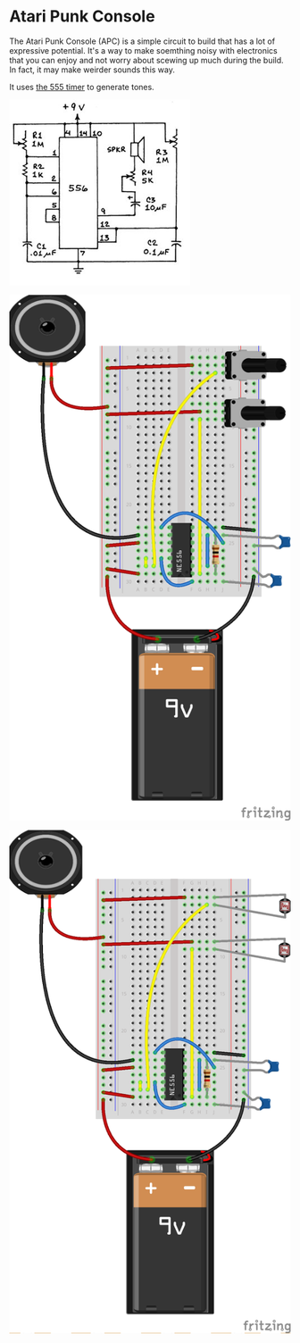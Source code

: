 # Atari Punk Console

The Atari Punk Console (APC) is a simple circuit to build that has a lot of expressive potential. It's a way to make soemthing noisy with electronics that you can enjoy and not worry about scewing up much during the build. In fact, it may make weirder sounds this way.

It uses [the 555 timer](https://www.dropbox.com/s/0zklerplnu7isn0/555_from_make.pdf?dl=0) to generate tones.

![APC Forest Mim's schematic](apc-mims-schematic.jpg "APC Forest Mim's schematic")

![APC on a breadboard](APC_bb.png "on a bb")

![APC on a breadboard with photocells](APC_photocell.png "sans pots")
